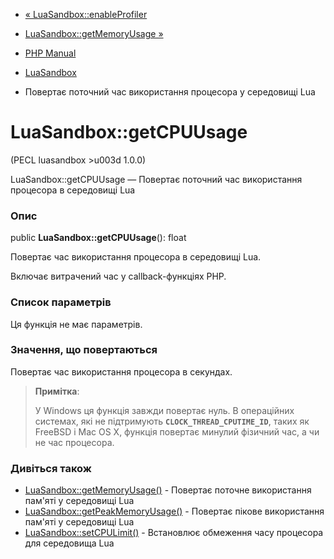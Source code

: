 - [« LuaSandbox::enableProfiler](luasandbox.enableprofiler.md)
- [LuaSandbox::getMemoryUsage »](luasandbox.getmemoryusage.md)

- [PHP Manual](index.md)
- [LuaSandbox](class.luasandbox.md)
- Повертає поточний час використання процесора у середовищі Lua

# LuaSandbox::getCPUUsage

(PECL luasandbox \>u003d 1.0.0)

LuaSandbox::getCPUUsage — Повертає поточний час використання
процесора в середовищі Lua

### Опис

public **LuaSandbox::getCPUUsage**(): float

Повертає час використання процесора в середовищі Lua.

Включає витрачений час у callback-функціях PHP.

### Список параметрів

Ця функція не має параметрів.

### Значення, що повертаються

Повертає час використання процесора в секундах.

> **Примітка**:
>
> У Windows ця функція завжди повертає нуль. В операційних
> системах, які не підтримують **`CLOCK_THREAD_CPUTIME_ID`**, таких
> як FreeBSD і Mac OS X, функція повертає минулий фізичний час,
> а чи не час процесора.

### Дивіться також

- [LuaSandbox::getMemoryUsage()](luasandbox.getmemoryusage.md) -
Повертає поточне використання пам'яті у середовищі Lua
- [LuaSandbox::getPeakMemoryUsage()](luasandbox.getpeakmemoryusage.md) -
Повертає пікове використання пам'яті у середовищі Lua
- [LuaSandbox::setCPULimit()](luasandbox.setcpulimit.md) -
Встановлює обмеження часу процесора для середовища Lua
